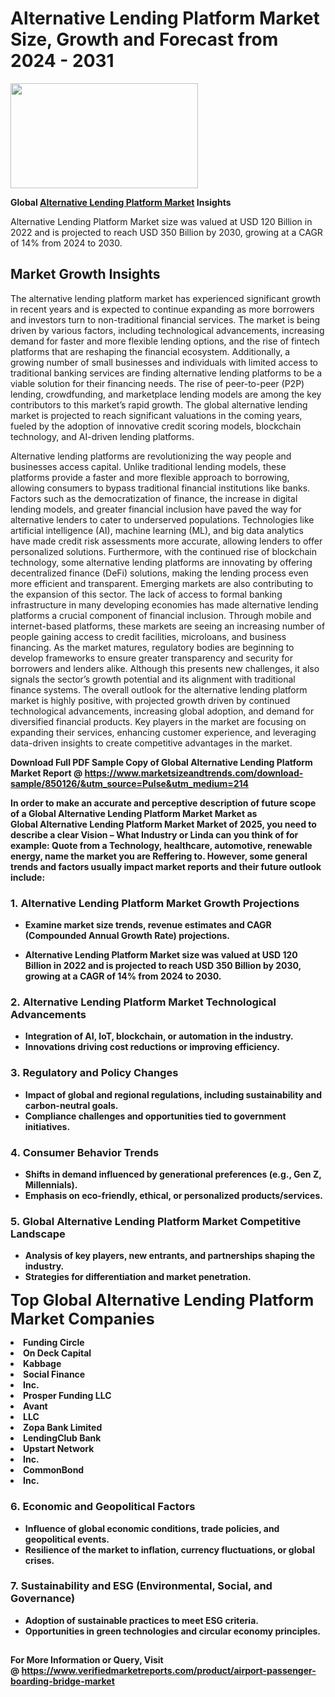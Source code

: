 <H1>Alternative Lending Platform Market Size, Growth and Forecast from 2024 - 2031</H1><img class="aligncenter size-medium wp-image-584254" src="https://thirdeyenews.in/wp-content/uploads/2024/09/Global-Market-Research-300x168.jpeg" alt="" width="300" height="168" /><p><strong>Global&nbsp;<a href="https://www.marketsizeandtrends.com/download-sample/850126/&amp;utm_source=Pulse&amp;utm_medium=214">Alternative Lending Platform Market</a> Insights</strong></p><p>Alternative Lending Platform Market size was valued at USD 120 Billion in 2022 and is projected to reach USD 350 Billion by 2030, growing at a CAGR of 14% from 2024 to 2030.</p><p><h2>Market Growth Insights</h2> <p>The alternative lending platform market has experienced significant growth in recent years and is expected to continue expanding as more borrowers and investors turn to non-traditional financial services. The market is being driven by various factors, including technological advancements, increasing demand for faster and more flexible lending options, and the rise of fintech platforms that are reshaping the financial ecosystem. Additionally, a growing number of small businesses and individuals with limited access to traditional banking services are finding alternative lending platforms to be a viable solution for their financing needs. The rise of peer-to-peer (P2P) lending, crowdfunding, and marketplace lending models are among the key contributors to this market’s rapid growth. The global alternative lending market is projected to reach significant valuations in the coming years, fueled by the adoption of innovative credit scoring models, blockchain technology, and AI-driven lending platforms.</p> <p><strong></strong></p> <p>Alternative lending platforms are revolutionizing the way people and businesses access capital. Unlike traditional lending models, these platforms provide a faster and more flexible approach to borrowing, allowing consumers to bypass traditional financial institutions like banks. Factors such as the democratization of finance, the increase in digital lending models, and greater financial inclusion have paved the way for alternative lenders to cater to underserved populations. Technologies like artificial intelligence (AI), machine learning (ML), and big data analytics have made credit risk assessments more accurate, allowing lenders to offer personalized solutions. Furthermore, with the continued rise of blockchain technology, some alternative lending platforms are innovating by offering decentralized finance (DeFi) solutions, making the lending process even more efficient and transparent. Emerging markets are also contributing to the expansion of this sector. The lack of access to formal banking infrastructure in many developing economies has made alternative lending platforms a crucial component of financial inclusion. Through mobile and internet-based platforms, these markets are seeing an increasing number of people gaining access to credit facilities, microloans, and business financing. As the market matures, regulatory bodies are beginning to develop frameworks to ensure greater transparency and security for borrowers and lenders alike. Although this presents new challenges, it also signals the sector’s growth potential and its alignment with traditional finance systems. The overall outlook for the alternative lending platform market is highly positive, with projected growth driven by continued technological advancements, increasing global adoption, and demand for diversified financial products. Key players in the market are focusing on expanding their services, enhancing customer experience, and leveraging data-driven insights to create competitive advantages in the market. <p><strong></p><p><span class=""><strong>Download Full PDF Sample Copy of Global Alternative Lending Platform Market Report</strong> @ <a href="https://www.marketsizeandtrends.com/download-sample/850126/&amp;utm_source=Pulse&amp;utm_medium=214" target="_blank">https://www.marketsizeandtrends.com/download-sample/850126/&amp;utm_source=Pulse&amp;utm_medium=214</a></span></p><p>In order to make an accurate and perceptive description of future scope of a Global&nbsp;Alternative Lending Platform Market Market as Global&nbsp;Alternative Lending Platform Market Market of 2025, you need to describe a clear Vision &ndash; What Industry or Linda can you think of for example: Quote from a Technology, healthcare, automotive, renewable energy, name the market you are Reffering to. However, some general trends and factors usually impact market reports and their future outlook include:</p><h3>1.&nbsp;<strong>Alternative Lending Platform Market Growth Projections</strong></h3><ul><li>Examine market size trends, revenue estimates and CAGR (Compounded Annual Growth Rate) projections.</li><li><p>Alternative Lending Platform Market size was valued at USD 120 Billion in 2022 and is projected to reach USD 350 Billion by 2030, growing at a CAGR of 14% from 2024 to 2030.</p></li></ul><h3>2.&nbsp;<strong>Alternative Lending Platform Market Technological Advancements</strong></h3><ul><li>Integration of AI, IoT, blockchain, or automation in the industry.</li><li>Innovations driving cost reductions or improving efficiency.</li></ul><h3>3.&nbsp;<strong>Regulatory and Policy Changes</strong></h3><ul><li>Impact of global and regional regulations, including sustainability and carbon-neutral goals.</li><li>Compliance challenges and opportunities tied to government initiatives.</li></ul><h3>4.&nbsp;<strong>Consumer Behavior Trends</strong></h3><ul><li>Shifts in demand influenced by generational preferences (e.g., Gen Z, Millennials).</li><li>Emphasis on eco-friendly, ethical, or personalized products/services.</li></ul><h3>5.&nbsp;<strong>Global Alternative Lending Platform Market Competitive Landscape</strong></h3><ul><li>Analysis of key players, new entrants, and partnerships shaping the industry.</li><li>Strategies for differentiation and market penetration.</li></ul><p data-pm-slice="1 1 []"><span style="color: inherit; font-family: inherit; font-size: 25px;">Top Global Alternative Lending Platform Market Companies</span></p><div class="" data-test-id=""><p><li>Funding Circle</li><li> On Deck Capital</li><li> Kabbage</li><li> Social Finance</li><li> Inc.</li><li> Prosper Funding LLC</li><li> Avant</li><li> LLC</li><li> Zopa Bank Limited</li><li> LendingClub Bank</li><li> Upstart Network</li><li> Inc.</li><li> CommonBond</li><li> Inc.</li></p></div><h3>6.&nbsp;<strong>Economic and Geopolitical Factors</strong></h3><ul><li>Influence of global economic conditions, trade policies, and geopolitical events.</li><li>Resilience of the market to inflation, currency fluctuations, or global crises.</li></ul><h3>7.&nbsp;<strong>Sustainability and ESG (Environmental, Social, and Governance)</strong></h3><ul><li>Adoption of sustainable practices to meet ESG criteria.</li><li>Opportunities in green technologies and circular economy principles.</li></ul><h2><strong style="font-size: 14px;">For More Information or Query, Visit @&nbsp;</strong><a style="background-color: #ffffff; font-size: 14px;" href="https://www.marketsizeandtrends.com/report/alternative-lending-platform-market/" target="_blank">https://www.verifiedmarketreports.com/product/airport-passenger-boarding-bridge-market</a></h2>
